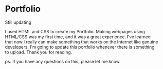# Portfolio
Still updating 


I used HTML and CSS to create my Portfolio.
Making webpages using HTML/CSS was my first time, and it was a great experience.
I've learned that now I really can make something that works on the Internet like genuine developers.
I'm going to update this portfolio whenever there is something to upload.
Thank you for reading.

ps. If you have any questions on this, please let me know.
